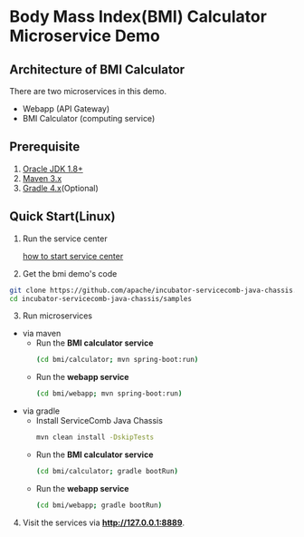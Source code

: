 # Body Mass Index(BMI) Calculator Microservice Demo
## Architecture of BMI Calculator
There are two microservices in this demo.
* Webapp (API Gateway)
* BMI Calculator (computing service)

## Prerequisite
1. [Oracle JDK 1.8+](https://docs.oracle.com/javase/8/docs/technotes/guides/install/install_overview.html)
2. [Maven 3.x](https://maven.apache.org/install.html)
3. [Gradle 4.x](https://gradle.org/install/)(Optional)

## Quick Start(Linux)
1. Run the service center

   [how to start service center](http://servicecomb.incubator.apache.org/users/setup-environment/#)

2. Get the bmi demo's code
```bash
git clone https://github.com/apache/incubator-servicecomb-java-chassis.git
cd incubator-servicecomb-java-chassis/samples
```
3. Run microservices
* via maven
   * Run the **BMI calculator service**
      ```bash
      (cd bmi/calculator; mvn spring-boot:run)
      ```
   * Run the **webapp service**
      ```bash
      (cd bmi/webapp; mvn spring-boot:run)
      ```
* via gradle
   * Install ServiceComb Java Chassis
      ```bash
      mvn clean install -DskipTests
      ```
   * Run the **BMI calculator service**
      ```bash
      (cd bmi/calculator; gradle bootRun)
      ```
   * Run the **webapp service**
      ```bash
      (cd bmi/webapp; gradle bootRun)
      ```
4. Visit the services via **<a>http://127.0.0.1:8889</a>**.
